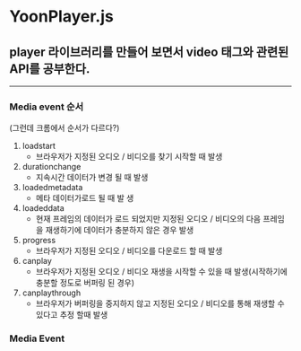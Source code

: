 # YoonPlayer.js

## player 라이브러리를 만들어 보면서 video 태그와 관련된 API를 공부한다.

***

### Media event 순서
(그런데 크롬에서 순서가 다르다?)

1. loadstart
   -  브라우저가 지정된 오디오 / 비디오를 찾기 시작할 때 발생
2. durationchange
   -  지속시간 데이터가 변경 될 때 발생
3. loadedmetadata
   -  메타 데이터가로드 될 때 발 생
4. loadeddata
   -  현재 프레임의 데이터가 로드 되었지만 지정된 오디오 / 비디오의 다음 프레임을 재생하기에 데이터가 충분하지 않은 경우 발생
5. progress
   - 브라우저가 지정된 오디오 / 비디오를 다운로드 할 때 발생
6. canplay
   - 브라우저가 지정된 오디오 / 비디오 재생을 시작할 수 있을 때 발생(시작하기에 충분할 정도로 버퍼링 된 경우)
7. canplaythrough
   -  브라우저가 버퍼링을 중지하지 않고 지정된 오디오 / 비디오를 통해 재생할 수 있다고 추정 할때 발생


### Media Event

